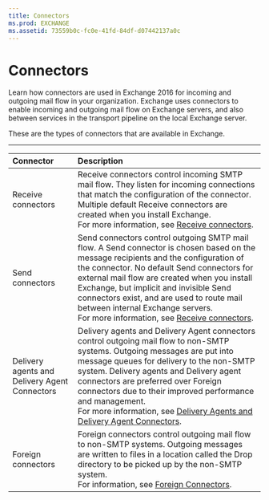 ```yaml
---
title: Connectors
ms.prod: EXCHANGE
ms.assetid: 73559b0c-fc0e-41fd-84df-d07442137a0c
---
```



# Connectors
Learn how connectors are used in Exchange 2016 for incoming and outgoing mail flow in your organization.
Exchange uses connectors to enable incoming and outgoing mail flow on Exchange servers, and also between services in the transport pipeline on the local Exchange server.
  
    
    

These are the types of connectors that are available in Exchange.
****


|**Connector**|**Description**|
|:-----|:-----|
|Receive connectors  <br/> |Receive connectors control incoming SMTP mail flow. They listen for incoming connections that match the configuration of the connector. Multiple default Receive connectors are created when you install Exchange.  <br/> For more information, see  [Receive connectors](receive-connectors.md).  <br/> |
|Send connectors  <br/> |Send connectors control outgoing SMTP mail flow. A Send connector is chosen based on the message recipients and the configuration of the connector. No default Send connectors for external mail flow are created when you install Exchange, but implicit and invisible Send connectors exist, and are used to route mail between internal Exchange servers.  <br/> For more information, see  [Receive connectors](receive-connectors.md).  <br/> |
|Delivery agents and Delivery Agent Connectors  <br/> |Delivery agents and Delivery Agent connectors control outgoing mail flow to non-SMTP systems. Outgoing messages are put into message queues for delivery to the non-SMTP system. Delivery agents and Delivery agent connectors are preferred over Foreign connectors due to their improved performance and management.  <br/> For more information, see  [Delivery Agents and Delivery Agent Connectors](http://technet.microsoft.com/library/38c942ee-b59d-47ec-87eb-bebad441ada5.aspx).  <br/> |
|Foreign connectors  <br/> |Foreign connectors control outgoing mail flow to non-SMTP systems. Outgoing messages are written to files in a location called the Drop directory to be picked up by the non-SMTP system.  <br/> For information, see  [Foreign Connectors](http://technet.microsoft.com/library/21c6a7a9-f4d2-4359-9ac9-930701b63a4e.aspx).  <br/> |
   

